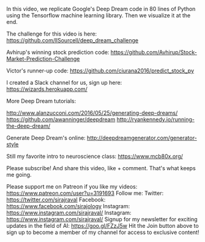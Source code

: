 In this video, we replicate Google's Deep Dream code in 80 lines of Python using the Tensorflow machine learning library. Then we visualize it at the end. 

The challenge for this video is here:
https://github.com/llSourcell/deep_dream_challenge

Avhirup's winning stock prediction code:
https://github.com/Avhirup/Stock-Market-Prediction-Challenge

Victor's runner-up code:
https://github.com/ciurana2016/predict_stock_py

I created a Slack channel for us, sign up here:
https://wizards.herokuapp.com/

More Deep Dream tutorials:

http://www.alanzucconi.com/2016/05/25/generating-deep-dreams/
https://github.com/awanninger/deepdream
http://ryankennedy.io/running-the-deep-dream/

Generate Deep Dream's online:
http://deepdreamgenerator.com/generator-style

Still my favorite intro to neuroscience class:
https://www.mcb80x.org/

Please subscribe! And share this video, like + comment. That's what keeps me going. 

Please support me on Patreon if you like my videos:
https://www.patreon.com/user?u=3191693
Follow me:
Twitter: https://twitter.com/sirajraval
Facebook: https://www.facebook.com/sirajology Instagram: https://www.instagram.com/sirajraval/ Instagram: https://www.instagram.com/sirajraval/ 
Signup for my newsletter for exciting updates in the field of AI:
https://goo.gl/FZzJ5w
Hit the Join button above to sign up to become a member of my channel for access to exclusive content!